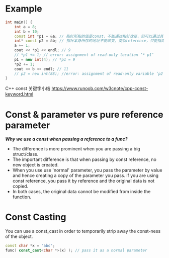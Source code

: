 # Example
```cpp
int main() {
    int a = 8;
    int b = 10;
    const int *p1 = &a; // 指针所指的值是const，不能通过指针改变，但可以通过其他途径改变
    int* const p2 = &b; // 指针本身所存的地址不能改变，类似reference，只能指向一个object
    a += 1;
    cout << *p1 << endl; // 9
    // *p1 += 1; // error: assignment of read-only location ‘* p1’
    p1 = new int(4); // *p1 = 9
    *p2 += 1; 
    cout << b << endl; // 11
    // p2 = new int(88); //error: assignment of read-only variable ‘p2’
}
```

C++ const 关键字小结
https://www.runoob.com/w3cnote/cpp-const-keyword.html

# Const & parameter vs pure reference parameter
***Why we use a const when passing a reference to a func?***   
- The difference is more prominent when you are passing a big struct/class.   
- The important difference is that when passing by const reference, no new object is created.   
- When you use use 'normal' parameter, you pass the parameter by value and hence creating a copy of the parameter you pass. if you are using const reference, you pass it by reference and the original data is not copied.   
- In both cases, the original data cannot be modified from inside the function.  


# Const Casting
You can use a const_cast in order to temporarily strip away the const-ness of the object.

```cpp
const char *x = "abc";
func( const_cast<char *>(x) ); // pass it as a normal parameter
```
